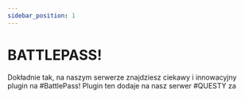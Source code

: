 ```yaml
---
sidebar_position: 1
---
```


# BATTLEPASS! 

Dokładnie tak, na naszym serwerze znajdziesz ciekawy i innowacyjny plugin na #BattlePass!
Plugin ten dodaje na nasz serwer #QUESTY za 


